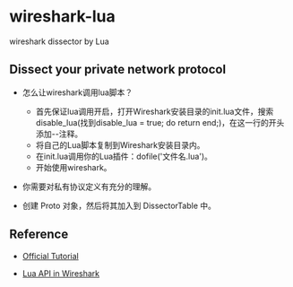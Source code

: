 # wireshark-lua
wireshark dissector by Lua


## Dissect your private network protocol 
- 怎么让wireshark调用lua脚本？
  - 首先保证lua调用开启，打开Wireshark安装目录的init.lua文件，搜索disable_lua(找到disable_lua = true; do return end;)，在这一行的开头添加--注释。
  - 将自己的Lua脚本复制到Wireshark安装目录内。
  - 在init.lua调用你的Lua插件：dofile('文件名.lua')。
  - 开始使用wireshark。
  
- 你需要对私有协议定义有充分的理解。

- 创建 Proto 对象，然后将其加入到 DissectorTable 中。


## Reference

- [Official Tutorial](https://wiki.wireshark.org/Lua/Examples)

- [Lua API in Wireshark](https://wiki.wireshark.org/LuaAPI)
